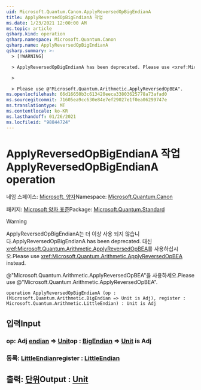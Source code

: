 ```yaml
---
uid: Microsoft.Quantum.Canon.ApplyReversedOpBigEndianA
title: ApplyReversedOpBigEndianA 작업
ms.date: 1/23/2021 12:00:00 AM
ms.topic: article
qsharp.kind: operation
qsharp.namespace: Microsoft.Quantum.Canon
qsharp.name: ApplyReversedOpBigEndianA
qsharp.summary: >-
  > [!WARNING]

  > ApplyReversedOpBigEndianA has been deprecated. Please use <xref:Microsoft.Quantum.Arithmetic.ApplyReversedOpBEA> instead.

  >

  > Please use @"Microsoft.Quantum.Arithmetic.ApplyReversedOpBEA".
ms.openlocfilehash: 66d16650b3c613420eeca33803625778a73afad0
ms.sourcegitcommit: 71605ea9cc630e84e7ef29027e1f0ea06299747e
ms.translationtype: MT
ms.contentlocale: ko-KR
ms.lasthandoff: 01/26/2021
ms.locfileid: "98844724"
---
```

# <a name="applyreversedopbigendiana-operation"></a><span data-ttu-id="41228-102">ApplyReversedOpBigEndianA 작업</span><span class="sxs-lookup"><span data-stu-id="41228-102">ApplyReversedOpBigEndianA operation</span></span>

<span data-ttu-id="41228-103">네임 스페이스: [Microsoft. 양자](xref:Microsoft.Quantum.Canon)</span><span class="sxs-lookup"><span data-stu-id="41228-103">Namespace: [Microsoft.Quantum.Canon](xref:Microsoft.Quantum.Canon)</span></span>

<span data-ttu-id="41228-104">패키지: [Microsoft 양자 표준](https://nuget.org/packages/Microsoft.Quantum.Standard)</span><span class="sxs-lookup"><span data-stu-id="41228-104">Package: [Microsoft.Quantum.Standard](https://nuget.org/packages/Microsoft.Quantum.Standard)</span></span>


> [!WARNING]
> <span data-ttu-id="41228-105">ApplyReversedOpBigEndianA는 더 이상 사용 되지 않습니다.</span><span class="sxs-lookup"><span data-stu-id="41228-105">ApplyReversedOpBigEndianA has been deprecated.</span></span> <span data-ttu-id="41228-106">대신 <xref:Microsoft.Quantum.Arithmetic.ApplyReversedOpBEA>를 사용하십시오.</span><span class="sxs-lookup"><span data-stu-id="41228-106">Please use <xref:Microsoft.Quantum.Arithmetic.ApplyReversedOpBEA> instead.</span></span>
>
> <span data-ttu-id="41228-107">@"Microsoft.Quantum.Arithmetic.ApplyReversedOpBEA"을 사용하세요.</span><span class="sxs-lookup"><span data-stu-id="41228-107">Please use @"Microsoft.Quantum.Arithmetic.ApplyReversedOpBEA".</span></span>



```qsharp
operation ApplyReversedOpBigEndianA (op : (Microsoft.Quantum.Arithmetic.BigEndian => Unit is Adj), register : Microsoft.Quantum.Arithmetic.LittleEndian) : Unit is Adj
```


## <a name="input"></a><span data-ttu-id="41228-108">입력</span><span class="sxs-lookup"><span data-stu-id="41228-108">Input</span></span>

### <a name="op--bigendian--unit--is-adj"></a><span data-ttu-id="41228-109">op: Adj [endian](xref:Microsoft.Quantum.Arithmetic.BigEndian) => [Unit](xref:microsoft.quantum.lang-ref.unit)</span><span class="sxs-lookup"><span data-stu-id="41228-109">op : [BigEndian](xref:Microsoft.Quantum.Arithmetic.BigEndian) => [Unit](xref:microsoft.quantum.lang-ref.unit)  is Adj</span></span>




### <a name="register--littleendian"></a><span data-ttu-id="41228-110">등록: [LittleEndian](xref:Microsoft.Quantum.Arithmetic.LittleEndian)</span><span class="sxs-lookup"><span data-stu-id="41228-110">register : [LittleEndian](xref:Microsoft.Quantum.Arithmetic.LittleEndian)</span></span>





## <a name="output--unit"></a><span data-ttu-id="41228-111">출력: [단위](xref:microsoft.quantum.lang-ref.unit)</span><span class="sxs-lookup"><span data-stu-id="41228-111">Output : [Unit](xref:microsoft.quantum.lang-ref.unit)</span></span>

